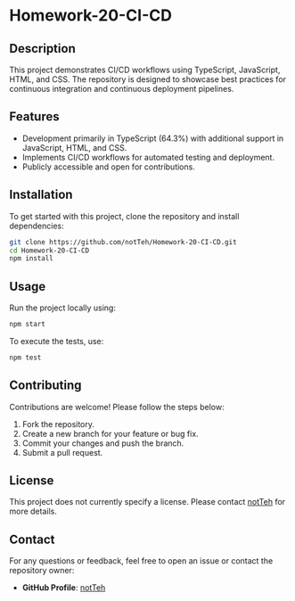 # Homework-20-CI-CD

## Description

This project demonstrates CI/CD workflows using TypeScript, JavaScript, HTML, and CSS. The repository is designed to showcase best practices for continuous integration and continuous deployment pipelines.

## Features

- Development primarily in TypeScript (64.3%) with additional support in JavaScript, HTML, and CSS.
- Implements CI/CD workflows for automated testing and deployment.
- Publicly accessible and open for contributions.

## Installation

To get started with this project, clone the repository and install dependencies:

```bash
git clone https://github.com/notTeh/Homework-20-CI-CD.git
cd Homework-20-CI-CD
npm install
```

## Usage

Run the project locally using:

```bash
npm start
```

To execute the tests, use:

```bash
npm test
```

## Contributing

Contributions are welcome! Please follow the steps below:

1. Fork the repository.
2. Create a new branch for your feature or bug fix.
3. Commit your changes and push the branch.
4. Submit a pull request.

## License

This project does not currently specify a license. Please contact [notTeh](https://github.com/notTeh) for more details.

## Contact

For any questions or feedback, feel free to open an issue or contact the repository owner:

- **GitHub Profile**: [notTeh](https://github.com/notTeh)
